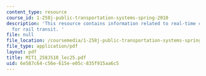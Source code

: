 ```yaml
---
content_type: resource
course_id: 1-258j-public-transportation-systems-spring-2010
description: 'This resource contains information related to real-time control strategies
  for rail transit. '
file: null
file_location: /coursemedia/1-258j-public-transportation-systems-spring-2010/6e587c64c56e615ee05c835f915aa6c5_MIT1_258JS10_lec25.pdf
file_type: application/pdf
layout: pdf
title: MIT1_258JS10_lec25.pdf
uid: 6e587c64-c56e-615e-e05c-835f915aa6c5
---
```

